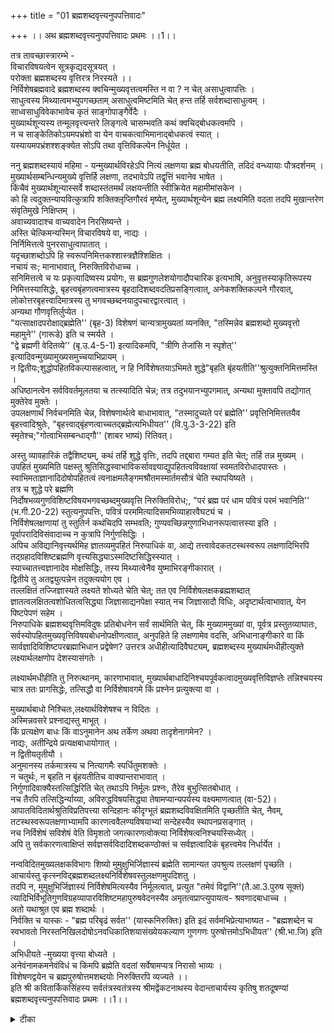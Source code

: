 +++
title = "01 ब्रह्मशब्दवृत्त्यनुपपत्तिवादः"

+++
।। अथ ब्रह्मशब्दवृत्त्यनुपपत्तिवादः प्रथमः ।।1।।  

तत्र तावच्छास्त्रारम्भे -  
विचारविषयत्वेन सूत्रकृद्यदसूत्रयत् ।  
परोक्ता ब्रह्मशब्दस्य वृत्तिरत्र निरस्यते ।।  
निर्विशेषब्रह्मवादे ब्रह्मशब्दस्य क्वचिन्मुख्यवृत्तत्वमस्ति न वा ? न चेत् असाधुत्वापत्तिः ।  
साधुत्वस्य मिथ्यात्वमभ्युपगच्छताम् असाधुत्वमिष्टमिति चेत् हन्त तर्हि सर्वशब्दासाधुत्वम् ।  
साध्वसाधुविवेकाभावेच कृतं साङ्गोपाङ्गैर्वेदैः ।  
मुख्यार्थशून्यस्य तन्मूलवृत्त्यन्तरे लिङ्गत्वे चासम्भवति कथं क्वचिद्बोधकत्वमपि ।  
न च साङ्केतिकोऽयमपभ्रंशो वा येन वाचकत्वाभिमानाद्बोधकत्वं स्यात् ।  
यस्यायमपभ्रंशश्शङ्क्येत सोऽपि तथा वृत्तिविकल्पेन निर्धूयेत ।  

ननु ब्रह्मशब्दस्यायं महिमा - यन्मुख्यार्थविरहेऽपि नित्यं लक्षणया ब्रह्म बोधयतीति, तदिदं वन्ध्यायाः पौत्रदर्शनम् ।  
मुख्यार्थसम्बन्धिन्यमुख्ये वृत्तिर्हि लक्षणा, तदभावेऽपि तद्वृत्तिं भवानेव भाषेत ।  
किंचैवं मुख्यार्थशून्यास्सर्वे शब्दास्तंतमर्थं लक्षयन्तीति स्वीक्रियेत महामीमांसकेन ।  
को हि त्वदुक्तन्यायवित्कुत्रापि शक्तिक्लृप्तिगौरवं मृष्येत्, मुख्यार्थशून्येन ब्रह्म लक्ष्यमिति वदता तदपि मुखान्तरेण संवृतिमुखे निक्षिप्तम् ।  
अवाच्यवादाश्च वाच्यवादेन निरसिष्यन्ते ।  
अस्ति चेत्किमन्यस्मिन् विचारविषये वा, नाद्यः ।  
निर्निमित्तत्वे पुनरसाधुत्वापातात् ।  
यदृच्छाशब्दोऽपि हि स्वरूपनिमित्तकश्शास्त्रज्ञैश्शिक्षितः ।  
नचायं सः; मानाभावात्, निरुक्तिविरोधाच्च ।  
सनिमित्तत्वे च यः प्रकृत्यादिष्वस्य प्रयोगः, स ब्रह्मगुणलेशयोगादौपचारिक इत्यभाषि, अनुवृत्तस्याकृतिरूपस्य निमित्तस्यासिद्धेः, बृहत्त्वबृंहणत्वमात्रस्य बृहदादिशब्दवदतिप्रसङ्गित्वात्, अनेकशक्तिकल्पने गौरवात्, लोकोत्तरबृहत्त्वादिमात्रस्य तु भगवच्छब्दनयादुपचारद्वारत्वात् ।  
अन्यथा गौणवृत्तिर्लुप्येत ।  
"यत्साक्षादपरोक्षाद्ब्रह्मेति'' (बृह-3) विशेषणं चान्यत्रामुख्यतां व्यनक्ति, "तस्मिन्नेव ब्रह्मशब्दो मुख्यवृत्तो महामुने'' (गारूडे) इति च स्मर्यते ।  
"द्वे ब्रह्मणी वेदितव्ये'' (बृ.उ.4-5-1) इत्यादिकमपि, "त्रीणि तेजांसि न स्पृशेत्'' इत्यादिवन्मुख्यामुख्यसमुच्चयाभिप्रायम् ।  
न द्वितीयः;शुद्धोपहितविकल्पासहत्वात्, न हि निर्विशेषतयाऽभिमते शुद्धे"बृहति बृंहयतीति''श्रुत्युक्तनिमित्तमस्ति ।  
अधिष्ठानत्वेन सर्वविवर्तमूलतया च तत्स्यादिति चेन्न; तत्र तदुभयानभ्युपगमात्, अन्यथा मुक्तावपि तद्योगात् मुक्तेरेव मुक्तेः ।  
उपलक्षणार्थं निर्वचनमिति चेन्न, विशेषणार्थत्वे बाधाभावात्, "तस्मादुच्यते परं ब्रह्मेति'' प्रवृत्तिनिमित्ततयैव बृहत्त्वादिश्रुतेः, "बृहत्त्वाद्बृंहणत्वाच्चतद्ब्रह्मेत्यभिधीयत'' (वि.पु.3-3-22) इति स्मृतेश्च;"गोत्वाभिसम्बन्धाद्गौ'' (शाबर भाष्यं) रितिवत्।  

अस्तु व्यावहारिकं तद्वैशिष्ट्यम्, कथं तर्हि शुद्धे वृत्तिः, तदपि तद्द्बारा गम्यत इति चेत्; तर्हि तन्न मुख्यम् ।  
उपहितं मुख्यमिति पक्षस्तु श्रुतिसिद्धस्वाभाविकर्सावज्ञ्याद्युपहितत्वविवक्षायां स्वमतविरोधादपास्तः ।  
स्वाभिमताज्ञानादिदोषोपहितत्वं त्वनाक्षमलैङ्गमश्रौतमस्मार्तमसौत्रं चेति स्थापयिष्यते ।  
तत्र च शुद्धे परे ब्रह्मणि   
निर्दोषभव्यगुणविशिष्टविषयभगवच्छब्दमुख्यवृत्ति निरुक्तिविरोध;, "परं ब्रह्म परं धाम पवित्रं परमं भवानिति'' (भ.गी.20-22) स्तुत्यनुपपत्तिः, पवित्रं परममित्यादिसमभिव्याहारवैघट्यं च ।  
निर्विशेषलक्षणायां तु स्तुतिर्न कथंचिदपि सम्भवति; गुण्यवच्छिन्नगुणाभिधानरूपत्वात्तस्या इति ।  
पूर्वापरादिविसंवादाच्च न कुत्रापि निर्गुणसिद्धिः ।  
अपिच अविद्यानिवृत्त्यर्थमिह ज्ञातव्यमुपहितं निरुपाधिकं वा, आद्ये तत्त्वावेदकतटस्थस्वरूप लक्षणादिभिरपि तद्ग्रहादविशिष्टब्रह्मणि वृत्त्यसिद्ध्याऽस्मदिष्टसिद्धिस्स्यात् ।  
स्याच्चातत्त्वज्ञानादेव मोक्षसिद्धिः, तस्य मिथ्यात्वेनैव युष्माभिरङ्गीकारात् ।  
द्वितीये तु अतद्व्युत्पन्नेन तदुक्त्ययोग एव ।  
तल्लक्षितं तज्जिज्ञास्यते लक्ष्यते शोध्यते चेति चेत्; तत एव निर्विशेषलक्षकब्रह्मशब्दात् ज्ञातत्वलक्षितत्वशोधितत्वसिद्ध्या जिज्ञासाद्यनपेक्षा स्यात् नच जिज्ञासादौ विधिः, अदृष्टार्थत्वाभावात्, येन पिष्टपेपणं सहेम ।  
निरुपाधिके ब्रह्मशब्दवृत्तिमविदुषः प्रतिबोधनेन सर्वं सार्थमिति चेत्, किं मुख्याममुख्यां वा, पूर्वत्र प्रस्तुतव्याघातः, सर्वस्योपहितमुख्यवृत्तिविषयबोधनोपक्षीणत्वात्, अनुपहिते हि लक्षणामेव वदसि, अभिधानाङ्गीकारे वा किं सार्वज्ञादिविशिष्टपरब्रह्माभिधान प्रद्वेषेण? उत्तरत्र अधीहीत्यादिवैघट्यम्, ब्रह्मशब्दस्य मुख्यार्थमधीहीत्युक्ते लक्ष्यार्थलक्षणोप देशस्यासंगतेः ।  

लक्ष्यार्थमधीहीति तु निरुत्थानम्, कारणाभावात्, मुख्यार्थबाधादिनिश्चयपूर्वकत्वादमुख्यवृत्तिविज्ञप्तेः तन्निश्चयस्य चात्र ततः प्रागसिद्धेः, तत्सिद्धौ वा निर्विशेषावगमे किं प्रश्नेन प्रत्युक्त्या वा ।  

मुख्यार्थबाधो निश्चितः,लक्ष्यार्थविशेषश्च न विदितः ।  
अस्मिन्नवसरे प्रश्नाद्यस्तु माभूत् ।  
किं प्रत्यक्षेण बाधः किं वाऽनुमानेन अथ तर्केण अथवा तादृशेनागमेन? ।  
नाद्यः, अतीन्द्रिये प्रत्यक्षबाधायोगात् ।  
न द्वितीयतृतीयौ ।  
अनुमानस्य तर्कमात्रस्य च नित्यागमैः स्पर्धितुमशक्तेः ।  
न चतुर्थः, न बृहति न बृंहयतीतिच वाक्यान्तराभावात् ।  
निर्गुणादिवाक्यैस्तत्सिद्धिरिति चेत् तथाऽपि निर्मूलः प्रश्नः, तैरेव बुभुत्सितबोधात् ।  
नच तैरपि तत्सिद्धिर्न्याय्या, अविरुद्धविषयसिद्ध्या तेषामप्यान्यपर्यस्य वक्ष्यमाणत्वात् (वा-52)।  
आपातविदितार्थश्रुतिविप्रतिपत्त्या सन्दिहानः कीदृग्भूतं ब्रह्मशब्दविवक्षितमिति पृच्छतीति चेत्, नैवम्, तटस्थस्वरूपलक्षणाभ्यामपि कारणत्ववैलण्यविषयाभ्यां सन्देहस्यैव स्थापनप्रसङ्गात् ।  
नच निर्विशेषं सविशेषं वेति विमृशतो जगत्कारणत्वोक्त्या निर्विशेषत्वनिश्चयस्सिध्येत् ।  
अपि तु सर्वकारणत्वाक्षिप्तं सर्वज्ञसर्वविदादिशब्दकण्ठोक्तं च सर्वज्ञत्वादिकं बृहत्त्वमेव निर्धार्येत ।  

नन्वविदितमुख्यलक्षकविभागः शिष्यो मुमुक्षुभिर्जिज्ञास्यं ब्रह्मेति सामान्यत उपश्रुत्य तल्लक्षणं पृच्छति ।  
आचार्यस्तु कृत्स्नविद्ब्रह्मशब्दलक्ष्यनिर्विशेषवस्तुलक्षणमुपदिशतु ।  
तदपि न, मुमुक्षुभिर्जिज्ञास्यं निर्विशेषमित्यस्यैव निर्मूलत्वात्, प्रत्युत "तमेवं विद्वानि''(तै.आ.3.पुरुष सूक्तं) त्यादिभिर्विभूतिगुणविग्रहव्यापारविशिष्टमहापुरुषवेदनस्यैव अमृतत्वप्राप्त्युपायत्व- श्रवणादबाधाच्च ।  
अतो यथाश्रुत एव ब्रह्म शब्दार्थः ।  
निर्वक्ति च यास्कः - "ब्रह्म परिबृढं सर्वत'' (यास्कनिरुक्तिः) इति इदं सर्वमभिप्रेत्याभाष्यत - "ब्रह्मशब्देन च स्वभावतो निरस्तनिखिलदोषोऽनवधिकातिशयासंख्येयकल्याण गुणगणः पुरुषोत्तमोऽभिधीयत'' (श्री.भा.जि) इति ।  
अभिधीयते -मुख्यया वृत्त्या बोध्यते ।  
अनेवंनामकमनेवंविधं च किमपि ब्रह्मेति वदतां सर्वेषामप्यत्र निरासो भाव्यः ।  
विशेषणद्वयेन च ब्रह्मपुरुषोत्तमशब्दयोः निरुक्तिरपि व्यज्यते ।।  
इति श्री कवितार्किकसिंहस्य सर्वतंत्रस्वतंत्रस्य श्रीमद्वेंकटनाथस्य वेदान्ताचार्यस्य कृतिषु शतदूषण्यां ब्रह्मशब्दवृत्त्यनुपपत्तिवादः प्रथमः ।।1।।

<details><summary>टीका</summary>

श्रीः । नृसिंहराजीयटीका । श्रीहयवदनपरब्रह्मणे नमः । श्रियै नमः ।।। शुभमस्तु ।।

श्रियै सततमस्तु मे भुजगराजशैलाधिपः  
श्रियं वहति वक्षसा श्रितजनैकरक्षाकरः।  
दयासहचरस्सदा विहितवाजिवक्त्राकृतिः  
जगज्जननरक्षणक्षपणकेलिदीक्षागुरुः ।।  
ऋषीणां सप्तानां सुकृतपरिपाकेन महता  
समाविर्भूतो यो महति घटिकाशैलशिखरे ।  
महाचार्याद्यार्यैरमरगुरुकल्पैरधिगतः ।  
स नः श्रेयो देयादमृतफलवल्लीसहचरः ।।  

प्रारिप्सितस्य ग्रंथस्याविध्नपरिसमाप्तिप्रचयगमनाय शिष्टाचार प्राप्तमिष्टदेवताप्रार्थनात्मकं मंगळं शिष्यशिक्षायै निबध्नाति समाहार इति । हयवदनहेषाहलहलोन्तर्ध्वातं हरत्विति संबंधः ।अज्ञानरूपस्वांतध्वांतस्य हरणं प्रमाकरणत्वे सत्येव भवतीति प्रमाकरणत्वमाह साम्नां समाहार इत्यादिना ।ऋचां प्रतिपदं प्रतिनिधिरिर्त्थः । यजुषांघाम स्थानं । ननु प्रमाणस्याप्यज्ञाननिवर्तकत्वं ज्ञानद्वारेति वक्तव्यं ।ज्ञानं च प्रतिबंधान्नसंभवतीत्यत्राह लयः प्रत्यूहानामिति । नन्वेवमप्यज्ञानस्य निवृत्तिस्संभवति चेत् विस्मरणे सति पुनः प्रसंग इत्यत्राह लहरिविततिर्बोधजलधेरिति । उत्तरोत्तरज्ञानसन्तानकर इत्यर्थः।अज्ञानकारणमाह कथेति । वादेषु क्षुभ्यन्तः उध्दताः । कलिकथकाः कलिकालविद्वांसः । केवलं नास्तिका इति यावत् ।।
ननु पूर्वतनकलिकथककोलाहलस्य निरासेपि भाविकलिकथककोलाहलादन्तर्ध्वातसंभवे स्वकृतिवैयर्थ्यमित्याशंक्याह इदं प्रथमेति । यतिपुरंदरोक्तीनामेवात्र ग्रंथे सन्निवेशात्ताभिः प्रसाधित - वेदान्तैरेव तन्निरास इति भावः ।
चिकीर्षितस्य ग्रंथस्य प्रयोजनं दर्शयति प्राचीमिति । एतद्ग्रंथाध्येतृणां परमतनिरसनं सुकरमित्याह वादाहवेष्विति । तत्र शतदूषण््याख्ये ग्रंथे, तावत्प्रथमवादे निरस्यत इति संबध्यते । शास्त्रारंभ इत्येतदसूत्रयदित्यनेन ।
शास्त्रारंभः ""अथातो ब्रह्मजिज्ञासे'' (ब्र .सू 1 - 1 - 1)ति सूत्रं । विचारविषयत्वेन विचारस्य विषयतया यत् वेदान्तवाक्यं असूत्रयत् सूत्रेण व्याख्यात् दात्रेणलुनाति दात्रयतीतिवत्""प्रातिपदिकात् धात्वर्थे बहुलमिष्टवच्च''(अष्टा - वर्तिकं) ति णिच् ,""सूत्र विमोचन''इतिवा । विमोचनं प्रतिपादनं । अत्र सूत्रविषयभूते ""यतो वा इमानि भूतानि जायन्ते । येन जातानि जीवन्ति ।यत्प्रयंत्यभिसंविशंन्ति । तद्विजिज्ञासस्वे'' (तै - आ - आनन्दवल्ली) ति वाक्ये ब्रह्मशब्दस्य, परोक्ता लक्षणावृत्तिरित्यर्थः । असाधुत्वापत्तिरिति । साधुत्वं हि शक्तिमूलकप्रयोगविषयत्वं । शक्त््यभावे न सम्भवतीत्यर्थः । असाधुत्वं साधुत्वाभावः । हन्तेति । पारमार्थिकसाधुत्वाभावेपि व्यावहारिक साधुत्वस्य त्वदिष्टत्वात्तन्नस्यादिति भावः । साध्वसाध्विति । ""एकश्शब्दः सष्ठुप्रयुक्तः स्वर्गेलोके कामधुग्भवति'' (खिलश्रुतिः) ""आहिताग्निरपशब्दं प्रयुज्य प्रायश्चित्तीयां सारस्वतीमिष्टिं निर्वयेत्'' (याज्ञिकाः) ""ते सुरा हेलयो हेलय इति कुर्वन्तः पराबभूवुः'' । ""तस्माद्ब्राह्मणेन न म्लेच्छित वै नापभाषीत वै म्लेच्छो हवा एष यद पशब्दः'' इति साधुशब्दविधिः, प्रायश्चित्तविधिरपशब्दप्रयोगनिषेधो निन्दार्थवादश्च प्रमाणमितितदंशेनित्यत्वादेः प्रामाण्यानुपपादकतया अन्यत्रापि प्रामाण्यानुपपादकत्वात् कृत्स्नवेदाप्रमाण्ये वेदस्य व्यर्थत्वात् ।तद्वैयर्र्थ्यादेव तदङ्गानां वैयर्थ्यं । व्याकरणस्य अन्यत्रापि प्रामाण्यानुपपादकत्वात् कृत्स्न वेदाप्रमाण्येवेदस्य व्यर्थत्वात् तद्वैयथ्यादेव तदंगानां वैयथ्यर्ं। व्याकरणस्य च सुतरां वैयर्थ्यं चेत्याह साध्वसाध्विति ।ननु वृत्तिमत्वं बोधकत्वं वा साद्युत्वमस्तु लक्षणया तत्संभवादित्यत आहमुख्यार्थ शून्यस्येति । मुख्यार्थाभावे तत्संबंधादिरूपवृत्त्यंतरस्याप्यभावात् वृत्तिसामान्याभावे वृत्त्यास्मारितार्थसंसर्गज्ञानपूर्वकत्वरूपसाध्यस्य बाधादाकांक्षादीनां वृत्तिमत्वाधीनतया तदभावे आकांक्षादिमत्कदंबकत्वादिरूपलिंगासिद्ध्या स्वरूपासिद्धेः व्याप्तिग्रहायोगाच्च । व्याप्यत्वासिद्धेश्चलिंगविधयापि बोधकत्वायोगादुक्तंसाधुत्वंनसम्भवतीति भावः । ननु ब्रह्मशब्दस्सांकेतिकोऽपभ्रंशो वास्तु ।तस्यासाधुत्वमिष्टमेव । नच तर्हि लक्षणाङ्गीकारो न स्यादिति वाच्यं । शक्तिभ्रमाद्वृत्तिभ्रमसंभवाद् भ्रांति सिद्धा च वृत्तिरेव लक्षणेति विवक्षितमित्यत्राह नच सांकेतिक इति । अपौरुषेयत्वान्नसांकेतिकत्वं अशक्त्यादिप्रयुक्तापभ्रांशत्वं वेत्यर्थः । अपभ्रंशत्वे दूषणांतरमाह यस्येति । सोप्यपभ्रंश इति वक्तुं शक्यत इत्यर्थः । वृत्तिविकल्पेनेति । किमपभ्रंशस्य मूलभूतश्शब्दो मुख्यः उत सोप्यपभ्रंशः । आद्ये 
ब्रह्मशब्देन किमपराद्धं । अवाच्यत्ववचनविरोधश्चोभयत्र तुल्यः । मूलमूलित्वयोर्वैपरीत्यापत्तिश्च द्वितीये तस्यापि मूलभूतश्शब्दः तस्यापिशब्दान्तरमित्यनवस्थेत्यर्थः ।
नन्विति । वृत्तिमत्वात्साधुत्वं युज्यत इति भावः । वंध्यायाः पौत्रदर्शनमिति । यथा पुत्राभावे पौत्राभावः तथा मुख्यवृत्त्यभावे मुख्यार्थसंबंधरूपलक्षणा न संभवतीति भावः । भवानेवेति । स्फुटविरोधमप्यजानन्नत्यन्ताज्ञ इत्यर्थः । ननु मुख्यर्थसंबंधो लक्षणेति मास्तु किन्त्वपरैव लक्षणा वृत्तिरस्त्वित्यत्राह किंचैवमिति । तथा सति शक्तिमात्रोच्छेदस्यादिति भावः । किञ्च मुख्यार्थो यदि ब्रह्मशब्दस्य स्यात् तदा तत्सम्बध्यपि नास्त्येवेति ब्रह्मतत्सम्बधि लक्ष्यमिति वदता ब्रह्म नास्तीत्युक्तं स्यादित्याह मुख्यार्थेति । संवृतिः - शून्यवादः । ननु ब्रह्मशब्दश्चान्यत्राशक्तः ब्रह्म चा वाच्यमित्युक्तं । तथा च विरोधं कथंचित्परिहृत्य लक्ष्यत्वमुच्यतामित्यत्राह अवाच्यवादाश्चेति । ""तस्मादुच्यते परं ब्रह्मे'' त्यादयो वादाः । अस्तिचेदिति । क्वचिन्मुख्यत्वमस्तीतिपक्ष इत्यर्थः । आद्येपि प्रवृत्तिनिमित्तमस्ति न वेति विकल्प्य द्वितीयपक्षे दूषणमाह निर्निमित्तत्व इति । प्रवृत्ति निमित्ताभावे शक्त्यभावादिति भावः । ननु डित्थडिबित्थादियदृच्छाशब्देव्यभिचार इत्यत्राह । यदृच्छेति । प्रमेयत्वविशेष्यकप्रमेयशब्दवत्तत्तस्वरूप प्रकारकतत्तद्ज्ञानजनकत्वं यदृच्छाशब्दानामिति भावः । अस्तु वा यदृच्छाशब्दे निर्निमित्तत्वं तदन्यत्र तन्नियम इत्याह नचायं स इति । मानाभावादिति । यदृच्छाशब्दत्वेन व्यवहाराभावादित्यर्थः । ""बृहति बृंहयति तस्मादुच्यते परं ब्रह्म'' (अ.शिर - 3.खं) ""बृहत्वद्बृह्मणत्वाच्चतद्ब्रह्मेत्यभिधीयते'' (वि. पु.20 - 20) इति निरुक्तिविरोधोपीत्याह निरुक्तीति । अपौरुषेयत्वविरोधं समुच्चिनोति चेति । प्रवृत्तिनिमित्तपक्षं दूषयति सनिमित्तत्वे चेति । तथा च ब्रह्मणोन्यत्र मुख्यवृत्त्यभावइति सिद्धांतविरोधः । अन्यत्रमुख्यवृत्त्यभावं समर्थयति य इति । आदिशब्देन वेदतपः प्रभृतयो गृह्यन्ते ।तत्र युक्तिमाह अनुवृत्तस्येति । प्रकृतिवेदादिसाधारणानुवृत्तनिमित्तमेकं नास्तीत्यर्थः । ननु बृहत्वमनुवृत्तंप्रवृत्तिनिमित्तमस्त्वित्यत्राह बृहत्वेति । बृहत्वं यथा बृहदादिशब्दे निमित्तं तथा ब्रह्मशब्दे निमित्तं न भवति ।तथा सति बृहच्छब्दवद्ब्रह्मशब्दस्यापि घटादौ प्रयोगसाधकतयातिप्रसञ्जकमित्यर्थः । ननु बृहत्वंप्रवृत्तिनिमित्तं मास्तुकिं तुप्रकृतित्वादिकमेव नानाप्रवृत्तिनिमित्तमस्तु । तेन नातिप्रसंग इत्यत्राह अनेकशक्तीति ।नानार्थादौ गत्यन्तराभावादनेकशक्तिकल्पनमितिभावः । ननु घटादिव्यावृत्तं लोकात्तरबृहत्वं प्रवृत्तिनिमित्तमित्यत्राह लोकोत्तरेति । सर्वतो व्यावृत्तं ब्रह्ममात्रगतं प्रकृत्यादौ नास्त्येव । घटादिव्यावृत्तं तु ब्रह्मशब्दप्रयोगाविषयगगनादावपि गतत्वान्न प्रवृत्तिनिमित्तमिति भावः । भगवच्छब्दनयादिति । ""उत्पत्तिं प्रलयं चैव भूतानामागतिं गतिं । वेत्ति विद्यामविद्यां च स वाच्यो भगवा'' (वि.पु.6 - 7 - 78) नितीत्याद्यलौकिकार्थसाक्षात्कर्तृत्वं प्रयोगाविषयेषु समाधिनिष्ठकेशिध्वजादिषु गतत्वादुपचारद्वारमेव नतु प्रवृत्तिनिमित्तमिति निर्णीतमिति भावः । ननु प्रयोगबलात्प्रकृत्यादौ नानाशक्तिकल्पनमभ्युपगम्यतां गौरवं चाकिंचित्करमित्यत्राह अन्यथेति । अन्यथासिद्धप्रयोगबलादपि शक्तिकल्पन इत्यर्थः । श्रुतिरपि ब्रह्मशब्दस्यान्यत्र मुख््यतामाह यत्साक्षादिति । अपरोक्षं वस्तु यत् तत्साक्षात् मुख्यतया ब्रह्मशब्द वाच्यमित्यर्थः । साक्षादपत्यमित्यादौ साक्षाच्छब्दस्य मुख्यार्थत्वदर्शनादिति भावः । ""यत्साक्षातु परं ब्रह्म विशन्ति ब्रह्नवादिनः'' इति स्मृतिरप्यन्यत्र मुख्यतां व्यनक्तीत्याह तस्मिन्ने वेति । नन्वत्र मुख्यवृत्तिर्नास्तीत्यनुपपन्नं ""द्वेब्रह्मणी वेदितव्ये'' इत्यत्र परापरात्मनोः प्रयुक्तस्य ब्रह्मशब्दस्य एकत्र मुख्यत्वमपरत्रामुख्यत्वमित्यस्य वृत्तिद्वयविरोधेनासम्भवादुभयत्र मुख्यवृत्त्यवश्यम्भावादित्यत्राह द्वेब्रह्मणी इति । ""गामग्निं ब्रह्मणं चैव त्रीणि तेजांसि न स्पृशेत्।'' इत्यत्र त्रिष्वपि तेजश्शब्दस्य पवित्रत्वसामान्याल्लक्षणा । तथा ज्ञानानन्दाद्यात्मकतया लक्षणावृत्तिरेकैवेति नान्यत्रमुख्यतेत्यर्थः । विचारविषय इति पक्षं दूषयति नद्वितीय इति । शुद्धं - स्वरूपातिरिक्तप्रवृत्तिनिमित्ताविशिष्टं । उपहितं=स्वरूपातिरिक्तप्रवृत्तिनिमित्त विशिष्टं । शुद्ध इत्येतद्विवरणंनिर्विशेषतयेति । प्रवृतिनिमित्ताभावे वाच्यत्वायोगादिति भावः । नन्वधिष्ठानत्वसर्वविवर्तमूलत्व रूपस्वरूपात्मकप्रवृत्तिनिमित्तवत्वाद्वाच््यत्वमिति शङ्कते अधिष्ठानत्वेनेति । अधिष्ठानत्वं हि भ्रमधर्मितयासर्वतादात्म्यं । विवर्तमूलत्वं हि विवर्तोपादानत्वं । तदेव बृंह्मणत्वमित्यर्थः । तत्रेति । स्वरूपस्य बृहत्वबृंहणत्वात्मकत्वानभ्युपगमादित्यर्थः । अन्यथेति । तयोः स्वरूपात्मकत्वात्स्वरूपस्य मुक्तावनपायात्तयोश्च सर्वं विनानुपपत्तेः सर्वं स्यादिति सर्वनिवृत्तिरूपा मुक्तिर्नस्यादित्यर्थः । ननु गवयत्वप्रवृत्तिनिमित्तकगवयशब्दवाच्योपलक्षकसादृश्यप्रतिपादक गोसदृशो गवय इति वाक्यवत्ब्रह्मशब्दवाच्योपलक्षक धर्मप्रर्दशनार्थमिदं नतु प्रवृत्तिनिमित्तप्रतिपादनार्थमिति शङ्कते उपलक्षणार्थमिति ।प्रवृत्तिनिमित्ततयैव श्रुतत्वमुपपादयति गोत्वाभिसम्बधादिति । गोत्वसम्बन्धस्य निमित्तत्वप्रतीतेरिति भावः ।
अस्तु व्यावहारिकमिति । तथाचाविद्यानिवृत्या निवृत्तेर्न मोक्षानुपपत्तिरिति भावः । कथं तर्हीति । 
व्यावहारिकतद्विषस्योपहितत्वादिति भावः । ननु विशिष्टोपस्थितिद्वारा शुद्धोपस्थितेर्भावाच्छुद्धस्यापि शक्तिविषयत्वमिति शङ्कते तदपीति । तर्हि मुख्योपस्थितिद्वारा तीरोपस्थापकगङ्गापदस्येव लक्षणैव न मुख्यत्वमित्याह तर्हीति । द्वितीयं पक्षं दूषयति उपहितमित।ि किं तत्रोपाधिः सत्यं उत मिथ्यावेति विकल्प्य आद्ये दोषमाह । श्रुतीति । अद्वैतहानेरिति भावः ।द्वितीयं दूषयति स्वाभिमतेति । उपहिते तादृश प्रमाणा भावादिति भावः ।दोषांतरमाह तत्र चेति । ब्रह्मशब्दमुख्यार्थो न दोषोपहितः ""शुद्धेमहाविभूत्याख्ये परेब्रह्मणि शब्द्यत'' (वि.पु.6 - 7 - 72) इति ब्रह्मशब्दवाच्यं शुद्धमनूद्य ""मैत्रेय भगवच्छब्दःसर्वकारणकारणे ।संभर्तेति तथा भर्ता भकारोर्थ द्वयान्वितः । नेता गमयिता स्रष्टा गकारोर्थत्रयान्वितः'' (वि.पु.6 - 7 - 72 - 14 खं) इत्यादिना तत्र निर्दोषत्वपुरस्कारेण भगवच्छब्दनिर्वचनविरोधात् । नच ब्रह्मपदलक्ष्येतन्निर्वचनं गुणविशिष्टविषयनिर्वचनस्य भगवच्छब्दस्य निर्विशेषे मुख्यत्वायोगाच्चेति भावः ।परंब्रह्मेति । ""परं ब्रह्म परं घाम पवित्रं परमं भवान्'' (श्री.भग.गी.2.22) इत्यत्र ब्रह्मशब्दस्याज्ञानादिदोष विशिष्टाभिधायकत्वात्तद्विशिष्टतयाभिधानस्यनिन्दारूपतया न स्तुतित्वमित्यर्थः ।पवित्रमिति । दोषोपहितस्यापवित्रत्वादिति भावः । ननु परं ब्रह्मेत्यत्र ब्रह्मपदेन शुद्धं लक्ष्यते । तत्र स्तुतिरस्त्वित्यत्राह निर्विशेषेति । तत्र हेतुमाह गुण्यवच्छिन्नेति । निर्विशेषे गुणविशिष्टता बोधासम्भवादिति भावः । ननु निर्दोषत्वेन स्तुतिरस्तु सा निर्विशेषेपि सम्भवतीत्यत्राह पूर्वापरेति । प्रकरणस्य गीतागतस्य सविशेषविषयतया निर्विशेषसिद्धिविरहात् ब्रह्मशब्देन तल्लक्षयित्वा तत्स्तुतिरित्यनुपपन्नमिति भावः ।इयता ग्रंथेन लक्षकत्वाभिमतशब्दस्वभावपर्यालोचनया निर्विशेषलक्षणा निरस्ता । इदानीं लक्ष्यत्वाभिमतजिज्ञास्यस्वरूपपर्यालोचनयापि लक्षणां निराकरोति अपि चेति । तत्वावेदकेति । तत्वावेदकतया त्वदभिमतैः ""सत्यं ज्ञानमनन्तं ब्रह्म'' (तै आ 7) ""यतो वा इमानि भूतानि जायन्ते'' (तै आ 1 7) इत्यादितटस्थलक्षणादिवाक्यैरप्युपहितप्रतीतेरेवापेक्षितत्वेन निर्विशेषस्याजिज्ञास्यतया तत्प्रतिपत्त्यर्थं ब्रह्मशब्दस्य तल्लक्षणा न वाच्येति भावः । स्याच्चेति । तत्वज्ञानस्यानपेक्षितत्वाद्वेदान्तजन्यज्ञानादपि न मुक्तिस्स्यादिति शास्त्रवैयर्थ्यमिति भावः । तस्य उपहितगतविशेषणस्य । द्वितीयेत्विति । निरूपाधिक इत्यर्थः । अतद्व्युत्पन्नेति । अनुपहिते व्युत्पत्यभावादव्युत्पन्नेन ब्रह्मशब्देन तद्बोधो नसंभवतीति भावः । ननु शुद्धे व्युत्पत्तयभावेपि विशिष्टे व्युत्पन्नेन ब्रह्मशब्देन शुद्धं लक्ष्यत इति तत्र सर्वमुपपद्यत इति शङ्कते तल्लक्षितमिति । ""अथातो ब्रह्म जिज्ञासे'' (ब्र सू 1 - 1 - 1) ति ज्ञातव्यत्वेन प्रतिज्ञायते । ""जन्माद्यस्य यतः'' (ब्र.सू 1 - 1 - 2) इत्यादिलक्षणवाक्येन लक्ष्यते । उत्तरसूत्रगणैश्च शोध्यत इत्यर्थः । तत एवेति । पदार्थप्रतिपत्तिसमये ब्रह्मपदेनैव निर्णेतव्यस्य निर्विशेषस्य प्रतिज्ञालक्षणपरीक्षाफलस्य सिद्धत्वात्तेषां वैयर्थ्यमित्यर्थः । ननु विलीनस्यापि घृतस्याज्यं विलाप्येति विधिबलाद्विलापने प्रवृत्तिर्दृश्यत इति सिद्धेपि फले प्रतिज्ञादौ प्रवृत्तिस्सम्भवतीत्याशङ्कय निराकरोति नचेति । त्वयापि श्रवणादेर्दृष्टद्वारत्वमुच्यते न तु केवलादृष्टार्थत्वमिति भावः । ये नेति । अदृष्टार्थत्वेनेत्यर्थः । सहेमेति । चक्षिज्ञो ज्ञित्करणात् ज्ञापितं परस्मै पदं ।"आधृषाद्वेति' विकल्पितणिचः परस्मैपदिनः सहेर्वा रूपं । निरूपाधिक इति । प्रतिज्ञालक्षण विचारास्सर्वेपि निर्विशेषे वृत्तिज्ञानार्थमिति न वैयर्थ्यमिति भावः । पूर्वत्रेति । मुख्यवृत्तेर्निविशेषे सम्भवाभावादुपहितविषयं सर्वशास्त्रं स्यादिति निरूपाधिके वृत्तिबोधनेन शास्त्रं सार्थकमित्येतद्व्याहतमित्यर्थः। ननूपहितमुख्यवृत्तिरस्त्वित्याशङ्क्यापसिद्धान्तदोषमाह अनुपहितेति । अभिधानाङ्गीकारेवेति । निर्विशेषस्य प्रवृत्तिनिमित्ताभावाच्छक्यत्वायोगात् विशिष्टस्य शक्यत्वे वाच्ये सार्वज्ञादिविशिष्टमेव शक्यं स्यादिति भावः । उत्तरत्रेति । अन्यां वेति । विकल्पकोटावित्यर्थः । वैघट्यमुपपादयति ब्रह्मशब्दस्येति । घटं वदेत्यादौ सर्वत्र बाधकाभावे मुख्यार्थं वदेति प्रतीतेः ""अधीहिभगवो ब्रह्मे''(तै - भृः1) त्यत्रापि ब्रह्मशब्दमुख्यर्थमधीहीत्यौत्सर्गिकप्रतीतिरित्यपृष्टप्रत्युक्त््ययोगइत्यर्थः ।ननु तत्र लक्ष्यार्थ प्रश्न एवेति चेत् तत्राह लक्ष्यार्थमघीहीति ।कारणा भावमुपपादयति मुख्यार्थेति ।इदं पदमत्र मुख्यवृत्तमिति निश्चयो लक्षणावृत्तिः कुत्रेति विशेषप्रश्नस्य कारणं तत्र मुख्यार्थबाधादिनिश्चयो हेतुः । तदभावात्तदभाव इत्यर्थः । तत इति । उपदेशादित्यर्थः । तत्सिद्धाविति । उपदेशात्प्रागिति शेषः । निर्विशेषावगम इति । जात इति शेषः ।
मुख्यार्थबाध इति । मुख्यार्थस्य बृहत्व (ब्रह्मत्व) विशिष्टस्य मिथ्यात्वेन मुमुक्षुवेद्यत्वस्याभावो निश्चत इति लक्ष्यार्थपरत्वस्यसामान्यतोवगमात्तद्विशेष प्रश्न उपपन्न इति भावः । परिहरति माभूदिति । मिथ्यात्वे प्रमाणाभावेन मुख्यार्थस्य मुमुक्षुवेद्यत्वं न बाधितमिति भावः ।तथापीति । निर्गुणादिवाक्यैरेवनिर्विशेषस्यैव सिद्धेः प्रश्नानुपपत्तिरिति भावः । ननु यथाकथंचिन्निर्विशेषसिद्धिरस्त्वित्यत्राह नच तैरपीति ।छागपशुन्यायपवदाहवनीयन्यायादिभिर्हेयगुणाभावरूपविषयसिद्धेरिति भावः । ननु निर्विशेषनिश्चयो नास्त्येव । सविशेषनिर्विशेषश्रुतिद्वयश्रवणेन सविशेषं निर्विशेषं वेति सन्दिहानस्य प्रश्न इति 
शङ्कते आपातेत।ि ""यतो वे'' (तै - भृ.1) त्यादि तटस्थ ""सत्यं ज्ञान'' (तै आनं 2) मित्यादि स्वरूपलक्षणवाक्याभ्यां कारणत्वरूपसविशेषवै लक्षण्यात्मकानृतादिव्यावृत्तिरूपनिर्विशेषविषयाभ्यां पूर्ववदेव सन्देहस्यादित्याह नैवमिति ।वस्तुतः सत्यादि वाक्यस्यापि विशिष्टपरत्वमेवेति निर्विशेषसन्देह एव दुर्लभ इति बोध्यं । किञ्च यदि निर्विशेषं ब्रह्म मुमुक्षुवेद्यमुपदेश्यं स्यात् तदा जगत्कारणत्वरूपलक्षणोपदेशमाचार्योऽनुन्मतः किमर्थमुपदिशेदित्याह नचेति । सर्वकारणत्वाक्षिप्तं कर्तृत्वाक्षिप्तमित्यर्थः । सर्वज्ञस्सर्वविदादीति । ""यस्सर्वज्ञस्सर्ववित्'' (मंु 2 - 2 - 1)'' यस्य ज्ञानमयं तपः''(मु.2 - 2 - 9) इत्याद्युक्तमित्यर्थः । ज्ञानादीनामपि गुणतोपि बृहत्वेन्तर्भावाद्बृहत्वमेवेत्याद्युत्किः ।
नन्विति ।पूर्वं वाक््यद्वयश्रवणजनितसन्देहमूलकप्रश्नः आशङ्क्य परिहृतः । इदानीं सामान्यत एव प्रश्न इति भेदः । यद्यप्यनुपहितस्य मुमुक्षुजिज्ञास्यत्वे पूर्वदूषणमस्त्येवतथाप्यनुपहितस्य जिज्ञास्यत्वं दूर इति न तत्र लक्षणावृत्तिरित्याह तदपिनेति । आदि शब्देन ""तमेव विदित्वे'' (श्वे 3 - 8) त्यादि विवक्षितं ""तमसस्तु पारे'' ""सर्वाणिरूपाणि'' (पु.सू.तै आ.3) इत्यादिर्भिर्विभूतिः ""महान्तं'' (क.2.22)इत्यादिभिर्गुणः ""आदित्य वर्णं'' (पु.सू.तै आ.3) इति विग्रहः ""विचित्यकृत्वा'' इति व्यापारः प्रतिपाद्यते ।इह च तमेवमिति तच्छब्दैवंशब्दाभ्यां प्रस्तुतविभूत्यादिगुणविशिष्टस्य परामर्शादिति भावः । महापुरुषेति ।""पुरुषं महान्तं'' (पु.सू.तै आ) इति वाक््यार्थः उक्तः । एवं जिज्ञास्यपर्यालोचनयापि न निर्विशेषे ब्रह्मशब्दलक्षणेति भावः ।यतोउपलक्षकत्वाभिमतब्रह्मशब्द लक्ष्यत्वाभिमतजिज्ञास्यब्रह्मस्वरूपपर्यालोचनया निर्विशेषे वृत्तिनिरासः ।अतः श्रौतबृहत्वादिविशिष्ट एव विचार्यब्रह्मशब्दस्य वृत्तिरित्याह अत इति । सर्वतः सर्वस्मात् निरवधिकबृहदित्यर्थः । ननु यास्कनिरुक्तौ बृहत्वमेव ब्रह्मशब्दप्रवृत्तिनिमित्तमिति गम्यते । श्रौतनिरुक्तौ तु बृहत्वमिव बृंह्मणत्वमपीति कथमिदमुपपद्यत इति चेत् बृंह्मणत्वस्यापि गुणतो बृहत्वान्तर्भावान्नविरोधः । श्रुतौ पृथगुक्तिः बृंहणत्वमपि बृहत्वेन्तर्भूतमिति ज्ञापयितुमिति द्रष्टव्यं । एतद्वादमूलभूत भाष्यमाह इदं सर्वमभिप्रेत्येति । नन्वन्यत्रापि प्रयोगदर्शनात्कथं पुरुषोत्तम एवेत्यवधारणमित्यत्राह मुख्ययेति । ""यस्मिन् प्रयुज्यमाने तु गुणयोगस्सुपुष्कलः तत्रैव मुख्य वृत्तोयमन्यत्र ह्युपचारतः'' (गारुडे) इति न्यायेन निरतिशयबृहत्वादेः पुरुषोत्तमादन्यत्राभावेन गुणपौष्कल्यविरहान्नमुख्यत्वमिति भावः । अनेवं नामकं पुरुषोत्तमादिनामरहितं अनेवं विधं बृहत्वबृम्हणत्ववत् स्वभावतो निरस्तनिखिलदोष इत्याद्युक्तविधं च । शिवविरिञ्चादिनिरासस्तु ब्रहशब्दप्रवृत्तिनिमित्ततया निरस्तनिर्दोषनिखिलकल्याणगुणाकरत्व रूपबृहत्वबृंहणत्वाभावात् ।तदभावश्च यौगिकपुरुषोत्तमनामकत्वाभावेनावरतया सदोषपरिमितगुणवत्त्वादित्याह विशेषणद्वयेन चेति ।निरस्तनिखिलदोषत्वं निरतिशयासङ्ख्येयकल्याणगुणवत्वं च विशेषणद्वयं । निरुक्तिः तत्प्रवृत्तिनिमित्तकत्वोक्तिः । ननु पुरुषोत्तमशब्दो न यौगिकः समासानुपपत्तेः । तथाहि न तावत्कर्मधारयः सन्महवित्यादिना (अष्टा - 2 - 2 - 3) उत्तमशब्दस्य पूर्वनिपातापत्तेः । नापि षष्ठी समासः । पुरुषाणामुत्तम इति न निर्धारण (अष्टा - 2 - 2 - 3) इति निषेधात् । नापि सप्तमीसमासःषष्ठीसमासनिषेधसामर्थ्यादेव । अन्यथा अर्थरूपयोरविशेषेण द्वेधाशब्दस्यावश्यकत्वेन निषेधवैयर्थ्यात् ।तत्फलंहि समस्तरूपाभावः नापि पञ्चमीसमासः ""पञ्चमी भयेन'' (अष्टा - 2 - 1 - 37) ""भयभीत भीभिरिति'' (अष्टा - 2 - 1 - 3) नियतविषयत्वात् । अत एव ""रुढ्यातु कामं पुरुषोत्तमोस्त्वित्युक्त''मिति चेदुच्यते । कर्मधारय एवास्तु । नचैवं पूर्वनिपातप्रसङ्गः प्रशंसार्थविवक्षायां परत्वेन"प्रशंसावचनैश्चेति' (अष्टा - 2 - 1 - 66) समाससम्भवात्।वृत्तौ मतल्लिकाद्युपादानस्य रुढिपरिग्रहार्थत्वात् । "प्रवेकानुत्तमोत्तमा' (अष्टा - 2 - 2 - 3) इति प्रशंसायां रुढत्वात् । अस्तुवा निर्धारणार्थे सप्तमीसमासः । नच सामर्थ्यात्तस्यापि निषेधः अर्थरूपभेदाभावेपि तत्पुरुषे ""तुल्यार्थ तृतीयासप्तम्युपमानाव्यय द्वितीयाकृत्या'' इति पूर्वपदप्रकृतिस्वरभेदस्य सत्वात् । षष्ठीसमासेतु समासा इत्यन्तोदात्तत्वं । अत एव नगोत्तमो नागोत्तमः, अथ मुक्तिं ंपुरुषोत्तमादित्यादीनामुपपत्तिः ।अस्तु वा""यस्मात् क्षरमतीतोहमक्षरादपि चोत्तमः''(श्री भ.गी 24 - 27) इति निरुक्त््यनुसारात्पञ्चमीसमासः ।नच ""पञ्चमीभयेन'' (अष्टाध्यायी 2 - 1 - 3) ति परिगणनविरोधः ""तपरस्तत्कालस्य'' (अष्टाध्यायी 1 - 1 - 70) इत्यत्रः तादपि परः तपरः पञ्चमी इति योगविभागात्समास इति शाब्दवचनैस्समाससिद्धेः ।
। वत्सकुलजलधिकौस्तुभनृसिंहगुरुसुतेन सिंहदेवेन कृतायां शतदूषणीटीकायां प्रथमो वादस्समाप्तः ।
</details>

